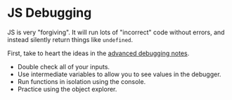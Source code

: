 # JS Debugging
JS is very "forgiving".
It will run lots of "incorrect" code without errors, and instead silently return things like `undefined`.

First, take to heart the ideas in the [advanced debugging notes](advdebugging.md).

* Double check all of your inputs.
* Use intermediate variables to allow you to see values in the debugger.
* Run functions in isolation using the console.
* Practice using the object explorer.
